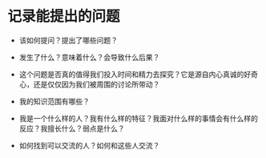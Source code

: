# 记录能提出的问题

- 该如何提问？提出了哪些问题？

- 发生了什么？意味着什么？会导致什么后果？
- 这个问题是否真的值得我们投入时间和精力去探究？它是源自内心真诚的好奇心，还是仅仅因为我们被周围的讨论所带动？
- 我的知识范围有哪些？
- 我是一个什么样的人？我有什么样的特征？我面对什么样的事情会有什么样的反应？我擅长什么？弱点是什么？
- 如何找到可以交流的人？如何和这些人交流？